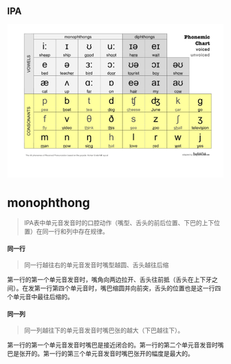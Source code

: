 ## IPA

![img](https://github.com/liuyuit/Study/blob/master/Life/EF%20English/Activity%20Lesson/Beginner%20Listening%20%26%20Pronunciation%20-%20Mini/images/Phonemic-Chart.jpg)

# monophthong

> IPA表中单元音发音时的口腔动作（嘴型、舌头的前后位置、下巴的上下位置）在同一行和列中存在规律。

#### 同一行

> 同一行越往右的单元音发音时嘴型越圆、舌头越往后缩

第一行的第一个单元音发音时，嘴角向两边拉开、舌头往前抵（舌头在上下牙之间）。在发第一行第四个单元音时，嘴巴缩圆并向前突，舌头的位置也是这一行四个单元音中最往后缩的。

#### 同一列

> 同一列越往下的单元音发音时嘴巴张的越大（下巴越往下）。

第一行的第一个单元音发音时嘴巴是接近闭合的。第一行的第二个单元音发音时嘴巴是张开的。第一行的第三个单元音发音时嘴巴张开的幅度是最大的。

